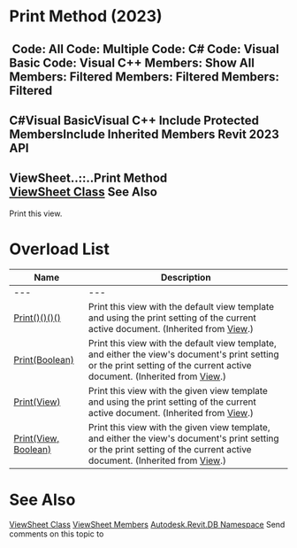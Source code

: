 # Print Method (2023)

﻿
 Code: All Code: Multiple Code: C# Code: Visual Basic Code: Visual C++  Members: Show All Members: Filtered Members: Filtered Members: Filtered   
---  
C#Visual BasicVisual C++
Include Protected MembersInclude Inherited Members
Revit 2023 API  
---  
ViewSheet..::..Print Method   
[ViewSheet Class](af2ee879-173d-df3a-9793-8d5750a17b49.md "ViewSheet Class") See Also  
---  
Print this view.
# Overload List
| Name | Description |
| --- | --- |
| --- | --- | --- |
| [Print()()()()](1ea1e825-8044-7a27-d9b9-ca463443c3b9.md "Print Method") | Print this view with the default view template and using the print setting of the current active document. (Inherited from [View](fb92a4e7-f3a7-ef14-e631-342179b18de9.md "View Class").) |
| [Print(Boolean)](dddea576-5516-5c33-5cd4-a580fe59d1ea.md "Print Method \(Boolean\)") | Print this view with the default view template, and either the view's document's print setting or the print setting of the current active document. (Inherited from [View](fb92a4e7-f3a7-ef14-e631-342179b18de9.md "View Class").) |
| [Print(View)](727d7624-1155-43d6-7e18-b6fa7949e097.md "Print Method \(View\)") | Print this view with the given view template and using the print setting of the current active document. (Inherited from [View](fb92a4e7-f3a7-ef14-e631-342179b18de9.md "View Class").) |
| [Print(View, Boolean)](8531f6cf-5b94-198a-f8ab-0dd488ac4504.md "Print Method \(View, Boolean\)") | Print this view with the given view template, and either the view's document's print setting or the print setting of the current active document. (Inherited from [View](fb92a4e7-f3a7-ef14-e631-342179b18de9.md "View Class").) |

# See Also
[ViewSheet Class](af2ee879-173d-df3a-9793-8d5750a17b49.md "ViewSheet Class")
[ViewSheet Members](7277b883-39d8-ac3d-9237-dc10c7d99d64.md "ViewSheet Members")
[Autodesk.Revit.DB Namespace](87546ba7-461b-c646-cbb1-2cb8f5bff8b2.md "Autodesk.Revit.DB Namespace")
Send comments on this topic to 